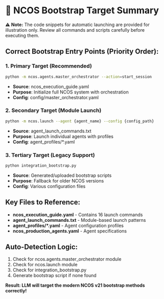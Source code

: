 # 🎯 NCOS Bootstrap Target Summary

⚠️ **Note:** The code snippets for automatic launching are provided for illustration only. Review all commands and scripts carefully before executing them.


## Correct Bootstrap Entry Points (Priority Order):

### 1. Primary Target (Recommended)
```bash
python -m ncos.agents.master_orchestrator --action=start_session
```
- **Source**: ncos_execution_guide.yaml
- **Purpose**: Initialize full NCOS system with orchestration
- **Config**: config/master_orchestrator.yaml

### 2. Secondary Target (Module Launch)
```bash
python -m ncos.launch --agent {agent_name} --config {config_path}
```
- **Source**: agent_launch_commands.txt
- **Purpose**: Launch individual agents with profiles
- **Config**: agent_profiles/*.yaml

### 3. Tertiary Target (Legacy Support)
```bash
python integration_bootstrap.py
```
- **Source**: Generated/uploaded bootstrap scripts
- **Purpose**: Fallback for older NCOS versions
- **Config**: Various configuration files

## Key Files to Reference:
- **ncos_execution_guide.yaml** - Contains 16 launch commands
- **agent_launch_commands.txt** - Module-based launch patterns
- **agent_profiles/*.yaml** - Agent configuration profiles
- **ncos_production_agents.yaml** - Agent specifications

## Auto-Detection Logic:
1. Check for ncos.agents.master_orchestrator module
2. Check for ncos.launch module
3. Check for integration_bootstrap.py
4. Generate bootstrap script if none found

**Result: LLM will target the modern NCOS v21 bootstrap methods correctly!**
